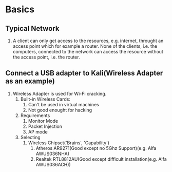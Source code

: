 # Basics

## Typical Network
1. A client can only get access to the resources, e.g. internet, throught an access point which for example a router. None of the clients, i.e. the computers, connected to the network can access the resource without the access point, i.e. the router.

## Connect a USB adapter to Kali(Wireless Adapter as an example)
1. Wireless Adapter is used for Wi-Fi cracking.
      1. Built-in Wireless Cards:
            1. Can't be used in virtual machines
            2. Not good enought for hacking
      2. Requirements
            1. Monitor Mode
            2. Packet Injection
            3. AP mode
      3. Selecting
            1. Wireless Chipset('Brains', 'Capability')
                  1. Atheros AR9271(Good except no 5Ghz Support)(e.g. Alfa AWUS036NHA)
                  2. Realtek RTL8812AU(Good except difficult installation(e.g. Alfa AWUS036ACH))

